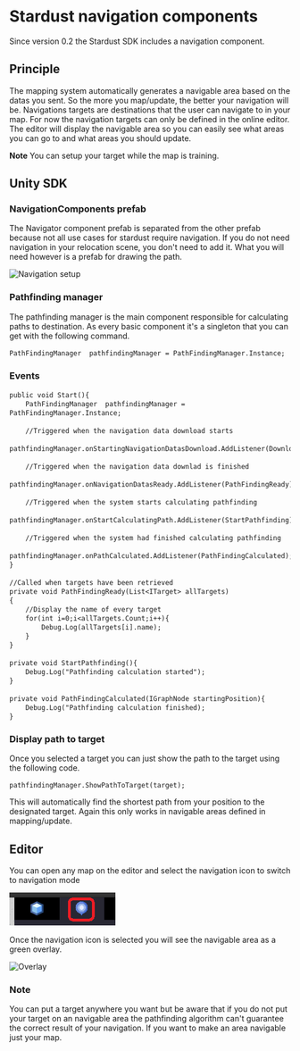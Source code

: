 # Stardust navigation components
Since version 0.2 the Stardust SDK includes a navigation component.

## Principle
The mapping system automatically generates a navigable area based on the datas you sent. So the more you map/update, the better your navigation will be.
Navigations targets are destinations that the user can navigate to in your map. For now the navigation targets can only be defined in the online editor.
The editor will display the navigable area so you can easily see what areas you can go to and what areas you should update. 

**Note** You can setup your target while the map is training.

## Unity SDK
### NavigationComponents prefab
The Navigator component prefab is separated from the other prefab because not all use cases for stardust require navigation. If you do not need navigation in your relocation scene, you don't need to add it. What you will need however is a prefab for drawing the path.

![Navigation setup](_img/pathfinding_setup.jpg)

### Pathfinding manager
The pathfinding manager is the main component responsible for calculating paths to destination. As every basic component it's a singleton that you can get with the following command.
```
PathFindingManager  pathfindingManager = PathFindingManager.Instance;
```

### Events

```
public void Start(){
    PathFindingManager  pathfindingManager = PathFindingManager.Instance;

    //Triggered when the navigation data download starts
    pathfindingManager.onStartingNavigationDatasDownload.AddListener(DownloadStarted);
    
    //Triggered when the navigation data downlad is finished
    pathfindingManager.onNavigationDatasReady.AddListener(PathFindingReady);
 
    //Triggered when the system starts calculating pathfinding
    pathfindingManager.onStartCalculatingPath.AddListener(StartPathfinding);

    //Triggered when the system had finished calculating pathfinding
    pathfindingManager.onPathCalculated.AddListener(PathFindingCalculated);
}

//Called when targets have been retrieved
private void PathFindingReady(List<ITarget> allTargets)
{
    //Display the name of every target
    for(int i=0;i<allTargets.Count;i++){
        Debug.Log(allTargets[i].name);
    }
}

private void StartPathfinding(){
    Debug.Log("Pathfinding calculation started");
}

private void PathFindingCalculated(IGraphNode startingPosition){
    Debug.Log("Pathfinding calculation finished);
}
```

### Display path to target
Once you selected a target you can just show the path to the target using the following code.
```
pathfindingManager.ShowPathToTarget(target);
```

This will automatically find the shortest path from your position to the designated target. Again this only works in navigable areas defined in mapping/update.

## Editor
You can open any map on the editor and select the navigation icon to switch to navigation mode

![Navigation icon](_img/navigation_icon.png)

Once the navigation icon is selected you will see the navigable area as a green overlay.

![Overlay](_img/editor_path.jpg)

### Note
You can put a target anywhere you want but be aware that if you do not put your target on an navigable area the pathfinding algorithm can't guarantee the correct result of your navigation. If you want to make an area navigable just your map.

